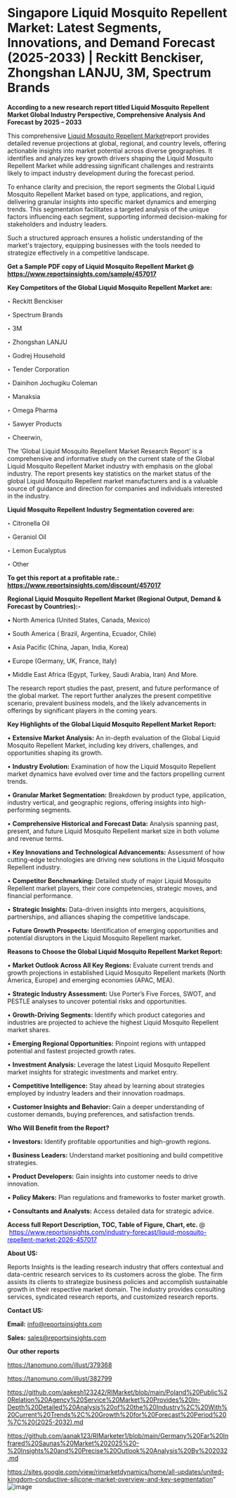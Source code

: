 # Singapore Liquid Mosquito Repellent Market: Latest Segments, Innovations, and Demand Forecast (2025-2033) | Reckitt Benckiser, Zhongshan LANJU, 3M, Spectrum Brands

<strong>According to a new research report titled Liquid Mosquito Repellent Market Global Industry Perspective, Comprehensive Analysis And Forecast by 2025 – 2033</strong>

This comprehensive <a href=https://www.reportsinsights.com/sample/457017>Liquid Mosquito Repellent Market</a>report provides detailed revenue projections at global, regional, and country levels, offering actionable insights into market potential across diverse geographies. It identifies and analyzes key growth drivers shaping the Liquid Mosquito Repellent Market while addressing significant challenges and restraints likely to impact industry development during the forecast period.

To enhance clarity and precision, the report segments the Global Liquid Mosquito Repellent Market based on type, applications, and region, delivering granular insights into specific market dynamics and emerging trends. This segmentation facilitates a targeted analysis of the unique factors influencing each segment, supporting informed decision-making for stakeholders and industry leaders.

Such a structured approach ensures a holistic understanding of the market's trajectory, equipping businesses with the tools needed to strategize effectively in a competitive landscape.

<strong>Get a Sample PDF copy of Liquid Mosquito Repellent Market </strong><strong>@<a href=https://www.reportsinsights.com/sample/457017 style=color:#0000ff;> https://www.reportsinsights.com/sample/457017</a></strong></font>

<strong>Key Competitors of the Global Liquid Mosquito Repellent Market are:</strong>

‣ Reckitt Benckiser

‣ Spectrum Brands

‣ 3M

‣ Zhongshan LANJU

‣ Godrej Household

‣ Tender Corporation

‣ Dainihon Jochugiku Coleman

‣ Manaksia

‣ Omega Pharma

‣ Sawyer Products

‣ Cheerwin,

The ‘Global Liquid Mosquito Repellent Market Research Report’ is a comprehensive and informative study on the current state of the Global Liquid Mosquito Repellent Market industry with emphasis on the global industry. The report presents key statistics on the market status of the global Liquid Mosquito Repellent market manufacturers and is a valuable source of guidance and direction for companies and individuals interested in the industry.

<strong>Liquid Mosquito Repellent Industry Segmentation covered are:</strong>

‣ Citronella Oil

‣ Geraniol Oil

‣ Lemon Eucalyptus

‣ Other

<strong>To get this report at a profitable rate.: <a href=https://www.reportsinsights.com/discount/457017 style=color:#0000ff;>https://www.reportsinsights.com/discount/457017</a></strong></font>

<strong>Regional Liquid Mosquito Repellent Market (Regional Output, Demand &amp; Forecast by Countries):-</strong>

• North America (United States, Canada, Mexico)

• South America ( Brazil, Argentina, Ecuador, Chile)

• Asia Pacific (China, Japan, India, Korea)

• Europe (Germany, UK, France, Italy)

• Middle East Africa (Egypt, Turkey, Saudi Arabia, Iran) And More.

The research report studies the past, present, and future performance of the global market. The report further analyzes the present competitive scenario, prevalent business models, and the likely advancements in offerings by significant players in the coming years.

<strong>Key Highlights of the Global Liquid Mosquito Repellent Market Report:</strong>

• <strong>Extensive Market Analysis:</strong> An in-depth evaluation of the Global Liquid Mosquito Repellent Market, including key drivers, challenges, and opportunities shaping its growth.

• <strong>Industry Evolution:</strong> Examination of how the Liquid Mosquito Repellent market dynamics have evolved over time and the factors propelling current trends.

• <strong>Granular Market Segmentation:</strong> Breakdown by product type, application, industry vertical, and geographic regions, offering insights into high-performing segments.

• <strong>Comprehensive Historical and Forecast Data:</strong> Analysis spanning past, present, and future Liquid Mosquito Repellent market size in both volume and revenue terms.

• <strong>Key Innovations and Technological Advancements:</strong> Assessment of how cutting-edge technologies are driving new solutions in the Liquid Mosquito Repellent industry.

• <strong>Competitor Benchmarking:</strong> Detailed study of major Liquid Mosquito Repellent market players, their core competencies, strategic moves, and financial performance.

• <strong>Strategic Insights:</strong> Data-driven insights into mergers, acquisitions, partnerships, and alliances shaping the competitive landscape.

• <strong>Future Growth Prospects:</strong> Identification of emerging opportunities and potential disruptors in the Liquid Mosquito Repellent market.

<strong>Reasons to Choose the Global Liquid Mosquito Repellent Market Report:</strong>

• <strong>Market Outlook Across All Key Regions:</strong> Evaluate current trends and growth projections in established Liquid Mosquito Repellent markets (North America, Europe) and emerging economies (APAC, MEA).

• <strong>Strategic Industry Assessment:</strong> Use Porter’s Five Forces, SWOT, and PESTLE analyses to uncover potential risks and opportunities.

• <strong>Growth-Driving Segments:</strong> Identify which product categories and industries are projected to achieve the highest Liquid Mosquito Repellent market shares.

• <strong>Emerging Regional Opportunities:</strong> Pinpoint regions with untapped potential and fastest projected growth rates.

• <strong>Investment Analysis:</strong> Leverage the latest Liquid Mosquito Repellent market insights for strategic investments and market entry.

• <strong>Competitive Intelligence:</strong> Stay ahead by learning about strategies employed by industry leaders and their innovation roadmaps.

• <strong>Customer Insights and Behavior:</strong> Gain a deeper understanding of customer demands, buying preferences, and satisfaction trends.

<strong>Who Will Benefit from the Report?</strong>

• <strong>Investors:</strong> Identify profitable opportunities and high-growth regions.

• <strong>Business Leaders:</strong> Understand market positioning and build competitive strategies.

• <strong>Product Developers:</strong> Gain insights into customer needs to drive innovation.

• <strong>Policy Makers:</strong> Plan regulations and frameworks to foster market growth.

• <strong>Consultants and Analysts:</strong> Access detailed data for strategic advice.
</ul>
<strong>Access full Report Description, TOC, Table of Figure, Chart, etc. </strong>@  <a href=https://www.reportsinsights.com/industry-forecast/liquid-mosquito-repellent-market-2026-457017 style=color:#0000ff;>https://www.reportsinsights.com/industry-forecast/liquid-mosquito-repellent-market-2026-457017</a></font>

<strong><strong>About US</strong>:</strong>

Reports Insights is the leading research industry that offers contextual and data-centric research services to its customers across the globe. The firm assists its clients to strategize business policies and accomplish sustainable growth in their respective market domain. The industry provides consulting services, syndicated research reports, and customized research reports.

<strong>Contact US:</strong>

<p class=""""><b>Email:</b> <a href=mailto:info@reportsinsights.com>info@reportsinsights.com</a></p>
<p class=""""><b>Sales:</b> <a href=mailto:sales@reportsinsights.com>sales@reportsinsights.com</a></p>

<strong>Our other reports</strong>

<a href=https://tanomuno.com/illust/379368>https://tanomuno.com/illust/379368</a>

<a href=https://tanomuno.com/illust/382799>https://tanomuno.com/illust/382799</a>

<a href=https://github.com/aakesh123242/RIMarket/blob/main/Poland%20Public%20Relation%20Agency%20Service%20Market%20Provides%20In-Depth%20Detailed%20Analysis%20of%20the%20Industry%2C%20With%20Current%20Trends%2C%20Growth%20for%20Forecast%20Period%20%7C%20(2025-2032).md>https://github.com/aakesh123242/RIMarket/blob/main/Poland%20Public%20Relation%20Agency%20Service%20Market%20Provides%20In-Depth%20Detailed%20Analysis%20of%20the%20Industry%2C%20With%20Current%20Trends%2C%20Growth%20for%20Forecast%20Period%20%7C%20(2025-2032).md</a>

<a href=https://github.com/aanak123/RIMarketer1/blob/main/Germany%20Far%20Infrared%20Saunas%20Market%202025%20-%20Insights%20and%20Precise%20Outlook%20Analysis%20By%202032.md>https://github.com/aanak123/RIMarketer1/blob/main/Germany%20Far%20Infrared%20Saunas%20Market%202025%20-%20Insights%20and%20Precise%20Outlook%20Analysis%20By%202032.md</a>

<a href=https://sites.google.com/view/rimarketdynamics/home/all-updates/united-kingdom-conductive-silicone-market-overview-and-key-segmentation>https://sites.google.com/view/rimarketdynamics/home/all-updates/united-kingdom-conductive-silicone-market-overview-and-key-segmentation</a>"
![image](https://github.com/user-attachments/assets/175041ac-6208-4a1c-bdc1-bd04701a95d5)
